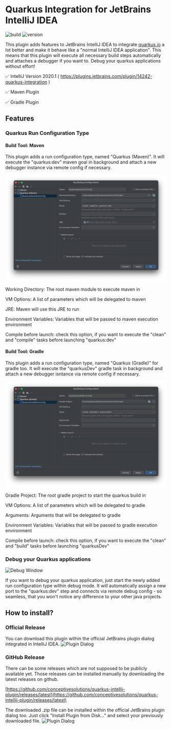 # Quarkus Integration for JetBrains IntelliJ IDEA

![build](https://github.com/conceptivesolutions/quarkus-intellij-plugin/workflows/build/badge.svg)
![version](https://img.shields.io/github/v/release/wglanzer/quarkus-intellij-plugin)

<!-- Plugin description -->
This plugin adds features to JetBrains IntelliJ IDEA to integrate [quarkus.io](http://quarkus.io) a lot better and make it behave like
a "normal IntelliJ IDEA application". This means that this plugin will execute all necessary build steps automatically and attaches a debugger if you want to.
Debug your quarkus applications without effort!
<!-- Plugin description end -->

:white_check_mark: IntelliJ Version 2020.1 ( https://plugins.jetbrains.com/plugin/14242-quarkus-integration )

:white_check_mark: Maven Plugin

:white_check_mark: Gradle Plugin


## Features
### Quarkus Run Configuration Type
#### Build Tool: Maven
This plugin adds a run configuration type, named "Quarkus (Maven)". 
It will execute the "quarkus:dev" maven goal in background and attach a new debugger instance via remote config if necessary.

![Quarkus Run Configuration Type](.github/docs/runconfig_maven.png)

Working Directory: The root maven module to execute maven in

VM Options: A list of parameters which will be delegated to maven

JRE: Maven will use this JRE to run

Environment Variables: Variables that will be passed to maven execution environment

Compile before launch: check this option, if you want to execute the "clean" and "compile" tasks before launching "quarkus:dev"

#### Build Tool: Gradle
This plugin adds a run configuration type, named "Quarkus (Gradle)" for gradle too.
It will execute the "quarkusDev" gradle task in background and attach a new debugger isntance via remote config if necessary.

![Quarkus Run Configuration Type](.github/docs/runconfig_gradle.png)

Gradle Project: The root gradle project to start the quarkus build in

VM Options: A list of parameters which will be delegated to gradle

Arguments: Arguments that will be delegated to gradle

Environment Variables: Variables that will be passed to gradle execution environment

Compile before launch: check this option, if you want to execute the "clean" and "build" tasks before launching "quarkusDev"

### Debug your Quarkus applications
![Debug Window](.github/docs/debug.png)

If you want to debug your quarkus application, just start the newly added run configuration type within debug mode.
It will automatically assign a new port to the "quarkus:dev" step and connects via remote debug config - 
so seamless, that you won't notice any difference to your other java projects.

## How to install?
### Official Release
You can download this plugin within the official JetBrains plugin dialog integrated in IntelliJ IDEA.
![Plugin Dialog](.github/docs/plugin_dialog.png)

### GitHub Release
There can be some releases which are not supposed to be publicly available yet.
Those releases can be installed manually by downloading the latest releases on github.

[https://github.com/conceptivesolutions/quarkus-intellij-plugin/releases/latest](https://github.com/conceptivesolutions/quarkus-intellij-plugin/releases/latest)

The downloaded .zip file can be installed within the official JetBrains plugin dialog too.
Just click "Install Plugin from Disk..." and select your previously downloaded file.
![Plugin Dialog](.github/docs/plugin_manually.png)
